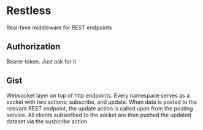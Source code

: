 # Restless

Real-time middleware for REST endpoints

## Authorization

Bearer token.  Just ask for it

## Gist

Websocket layer on top of http endpoints.  Every namespace serves as a socket with two actions: subscribe, and update.  When data is posted to the relevant REST endpoint, the update action is called upon from the posting service.  All clients subscribed to the socket are then pushed the updated dataset via the susbcribe action.
